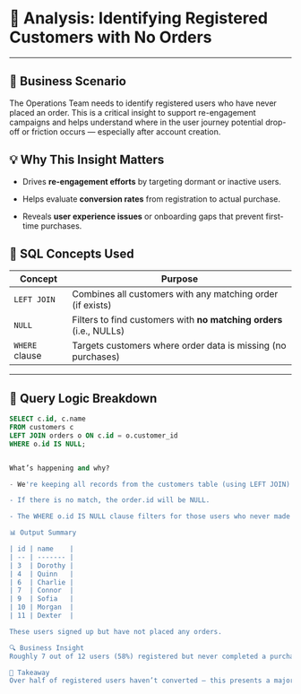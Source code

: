 # 🎯 Analysis: Identifying Registered Customers with No Orders

---

## 🧠 Business Scenario
The Operations Team needs to identify registered users who have never placed an order. This is a critical insight to support re-engagement campaigns and helps understand where in the user journey potential drop-off or friction occurs — especially after account creation.

## 💡 Why This Insight Matters

- Drives **re-engagement efforts** by targeting dormant or inactive users.

- Helps evaluate **conversion rates** from registration to actual purchase.

- Reveals **user experience issues** or onboarding gaps that prevent first-time purchases.

## 🧰 SQL Concepts Used

| Concept        | Purpose                                                             |
| -------------- | ------------------------------------------------------------------- |
| `LEFT JOIN`    | Combines all customers with any matching order (if exists)          |
| `NULL`         | Filters to find customers with **no matching orders** (i.e., NULLs) |
| `WHERE` clause | Targets customers where order data is missing (no purchases)        |

---

## 🧪 Query Logic Breakdown

```sql
SELECT c.id, c.name
FROM customers c
LEFT JOIN orders o ON c.id = o.customer_id
WHERE o.id IS NULL;


What’s happening and why?

- We're keeping all records from the customers table (using LEFT JOIN) and pulling in matching orders (if they exist).

- If there is no match, the order.id will be NULL.

- The WHERE o.id IS NULL clause filters for those users who never made a purchase.

📊 Output Summary

| id | name    |
| -- | ------- |
| 3  | Dorothy |
| 4  | Quinn   |
| 6  | Charlie |
| 7  | Connor  |
| 9  | Sofia   |
| 10 | Morgan  |
| 11 | Dexter  |

These users signed up but have not placed any orders.

🔍 Business Insight
Roughly 7 out of 12 users (58%) registered but never completed a purchase. This insight suggests a potential problem in the conversion funnel — possibly poor onboarding, pricing issues, or lack of initial value shown. It allows marketing or product teams to target these users with onboarding fixes, tailored campaigns, or incentives to convert.

🔑 Takeaway
Over half of registered users haven’t converted — this presents a major opportunity for retention and re-engagement strategy.

